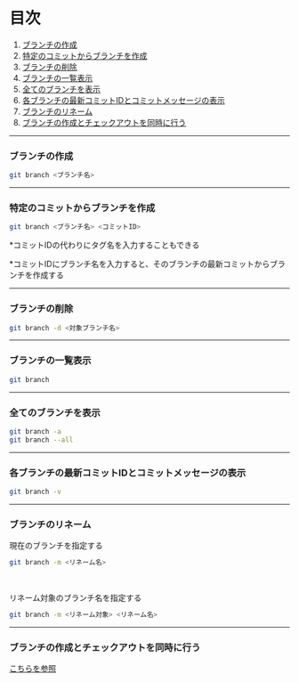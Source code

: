 # 目次

1. [ブランチの作成](#sec1)
2. [特定のコミットからブランチを作成](#sec2)
3. [ブランチの削除](#sec3)
4. [ブランチの一覧表示](#sec4)
5. [全てのブランチを表示](#sec5)
6. [各ブランチの最新コミットIDとコミットメッセージの表示](#sec6)
7. [ブランチのリネーム](#sec7)
8. [ブランチの作成とチェックアウトを同時に行う](#sec8)

---
<a id="sec1"></a>

### ブランチの作成

```bash
git branch <ブランチ名>
```

---
<a id="sec2"></a>

### 特定のコミットからブランチを作成
```bash
git branch <ブランチ名> <コミットID>
```

*コミットIDの代わりにタグ名を入力することもできる　

*コミットIDにブランチ名を入力すると、そのブランチの最新コミットからブランチを作成する  

---
<a id="sec3"></a>

### ブランチの削除

```bash
git branch -d <対象ブランチ名>
```

---
<a id="sec4"></a>

### ブランチの一覧表示

```bash
git branch
```

---
<a id="sec5"></a>

### 全てのブランチを表示

```bash
git branch -a
git branch --all
```

---
<a id="sec6"></a>

### 各ブランチの最新コミットIDとコミットメッセージの表示

```bash
git branch -v
```

---
<a id="sec7"></a>

### ブランチのリネーム

現在のブランチを指定する
```bash
git branch -m <リネーム名>
```


<br>

リネーム対象のブランチ名を指定する
```bash
git branch -m <リネーム対象> <リネーム名>
```

---
<a id="sec8"></a>

### ブランチの作成とチェックアウトを同時に行う

[こちらを参照](./git_checkout.md#branch)